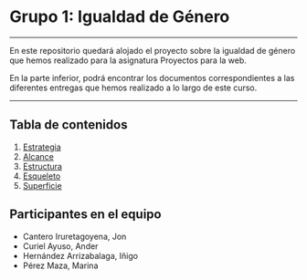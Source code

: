 # Grupo 1: Igualdad de Género 

----------------------------

En este repositorio quedará alojado el proyecto sobre la igualdad de género que hemos realizado para la asignatura Proyectos para la web. 

En la parte inferior, podrá encontrar los documentos correspondientes a las diferentes entregas que hemos realizado a lo largo de este curso. 

----------------------------

## Tabla de contenidos

1. [Estrategia](1-estrategia/README.md)
2. [Alcance](2-alcance/README.md)
3. [Estructura](3-estructura/README.md)
4. [Esqueleto](4-esqueleto/README.md)
5. [Superficie](5-superficie/README.md)

## Participantes en el equipo

- Cantero Iruretagoyena, Jon 
- Curiel Ayuso, Ander
- Hernández Arrizabalaga, Iñigo
- Pérez Maza, Marina 
